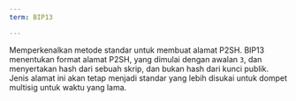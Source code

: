 ```yaml
---
term: BIP13

---
```

Memperkenalkan metode standar untuk membuat alamat P2SH. BIP13 menentukan format alamat P2SH, yang dimulai dengan awalan `3`, dan menyertakan hash dari sebuah skrip, dan bukan hash dari kunci publik. Jenis alamat ini akan tetap menjadi standar yang lebih disukai untuk dompet multisig untuk waktu yang lama.